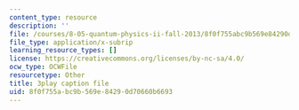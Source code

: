 ```yaml
---
content_type: resource
description: ''
file: /courses/8-05-quantum-physics-ii-fall-2013/8f0f755abc9b569e84290d70660b6693_Oi-JCJePLlc.vtt
file_type: application/x-subrip
learning_resource_types: []
license: https://creativecommons.org/licenses/by-nc-sa/4.0/
ocw_type: OCWFile
resourcetype: Other
title: 3play caption file
uid: 8f0f755a-bc9b-569e-8429-0d70660b6693
---
```


